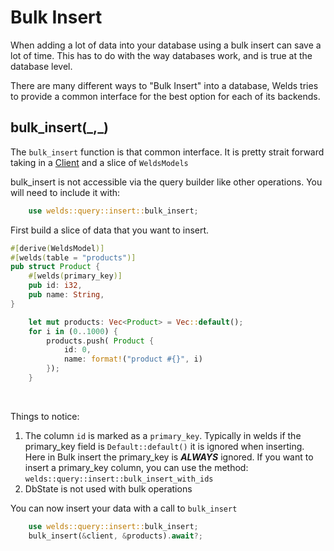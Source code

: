 # Bulk Insert

When adding a lot of data into your database using a bulk insert can save a lot of time.
This has to do with the way databases work, and is true at the database level.

There are many different ways to "Bulk Insert" into a database, Welds tries to provide a common interface for the best option for each of its backends.

## bulk_insert(\_,\_)



The `bulk_insert` function is that common interface. It is pretty strait forward taking in a [Client](./fundamentals.md#weldsclient) and a slice of `WeldsModels`

bulk_insert is not accessible via the query builder like other operations. You will need to include it with:
```rust
    use welds::query::insert::bulk_insert;
```

First build a slice of data that you want to insert.

```rust
#[derive(WeldsModel)]
#[welds(table = "products")]
pub struct Product {
    #[welds(primary_key)]
    pub id: i32,
    pub name: String,
}
```

```rust
    let mut products: Vec<Product> = Vec::default();
    for i in (0..1000) {
        products.push( Product {
            id: 0,
            name: format!("product #{}", i)
        });
    }
```

<br/>

Things to notice:
1) The column `id` is marked as a `primary_key`. Typically in welds
if the primary_key field is `Default::default()` it is ignored when inserting.
Here in Bulk insert the primary_key is ***ALWAYS*** ignored.
If you want to insert a primary_key column, you can use the method: `welds::query::insert::bulk_insert_with_ids`
2) DbState is not used with bulk operations

You can now insert your data with a call to `bulk_insert`

```rust
    use welds::query::insert::bulk_insert;
    bulk_insert(&client, &products).await?;
```






